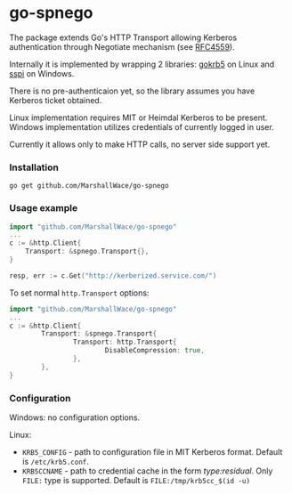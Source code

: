 # go-spnego

The package extends Go's HTTP Transport allowing Kerberos authentication through Negotiate mechanism (see [RFC4559](https://tools.ietf.org/html/rfc4559)).

Internally it is implemented by wrapping 2 libraries: [gokrb5](https://github.com/jcmturner/gokrb5) on Linux and [sspi](https://github.com/alexbrainman/sspi) on Windows.

There is no pre-authenticaion yet, so the library assumes you have Kerberos ticket obtained.

Linux implementation requires MIT or Heimdal Kerberos to be present. Windows implementation utilizes credentials of currently logged in user.

Currently it allows only to make HTTP calls, no server side support yet.

### Installation

```
go get github.com/MarshallWace/go-spnego
```

### Usage example

```go
import "github.com/MarshallWace/go-spnego"
...
c := &http.Client{
    Transport: &spnego.Transport{},
}

resp, err := c.Get("http://kerberized.service.com/")
```

To set normal `http.Transport` options:

```go
import "github.com/MarshallWace/go-spnego"
...
c := &http.Client{
        Transport: &spnego.Transport{
                Transport: http.Transport{
                        DisableCompression: true,
                },
        },
}
```

### Configuration

Windows: no configuration options.

Linux:
* `KRB5_CONFIG` - path to configuration file in MIT Kerberos format. Default is `/etc/krb5.conf`.
* `KRB5CCNAME` - path to credential cache in the form _type:residual_. Only `FILE:` type is supported. Default is `FILE:/tmp/krb5cc_$(id -u)`
